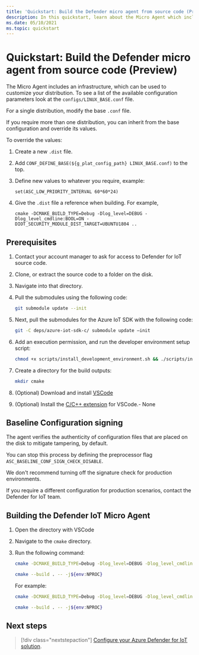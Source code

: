 ```yaml
---
title: 'Quickstart: Build the Defender micro agent from source code (Preview)'
description: In this quickstart, learn about the Micro Agent which includes an infrastructure that can be used to customize your distribution.
ms.date: 05/10/2021
ms.topic: quickstart
---
```


# Quickstart: Build the Defender micro agent from source code (Preview)

The Micro Agent includes an infrastructure, which can be used to customize your distribution. To see a list of the available configuration parameters look at the `configs/LINUX_BASE.conf` file.

For a single distribution, modify the base `.conf` file. 

If you require more than one distribution, you can inherit from the base configuration and override its values. 

To override the values:

1. Create a new `.dist` file.

1. Add `CONF_DEFINE_BASE(${g_plat_config_path} LINUX_BASE.conf)` to the top.
 
1. Define new values to whatever you require, example: 

    `set(ASC_LOW_PRIORITY_INTERVAL 60*60*24)` 

1. Give the `.dist` file a reference when building. For example, 

    `cmake -DCMAKE_BUILD_TYPE=Debug -Dlog_level=DEBUG -Dlog_level_cmdline:BOOL=ON -DIOT_SECURITY_MODULE_DIST_TARGET=UBUNTU1804 ..` 

## Prerequisites

1. Contact your account manager to ask for access to Defender for IoT source code.
 
1. Clone, or extract the source code to a folder on the disk.

1. Navigate into that directory.

1. Pull the submodules using the following code:

    ```bash
    git submodule update --init
    ```
    
1. Next, pull the submodules for the Azure IoT SDK with the following code: 

    ```bash
    git -C deps/azure-iot-sdk-c/ submodule update –init
    ```
 

1. Add an execution permission, and run the developer environment setup script:

    ```bash
    chmod +x scripts/install_development_environment.sh && ./scripts/install_development_environment.sh 
    ```

1. Create a directory for the build outputs: 

    ```bash
    mkdir cmake 
    ```

1. (Optional) Download and install [VSCode](https://code.visualstudio.com/download ) 

1. (Optional) Install the [C/C++ extension](https://code.visualstudio.com/docs/languages/cpp ) for VSCode.- None

## Baseline Configuration signing 

The agent verifies the authenticity of configuration files that are placed on the disk to mitigate tampering, by default.

You can stop this process by defining the preprocessor flag `ASC_BASELINE_CONF_SIGN_CHECK_DISABLE`.

We don't recommend turning off the signature check for production environments. 

If you require a different configuration for production scenarios, contact the Defender for IoT team. 

## Building the Defender IoT Micro Agent 

1. Open the directory with VSCode 

1. Navigate to the `cmake` directory. 

1. Run the following command: 

    ```bash
    cmake -DCMAKE_BUILD_TYPE=Debug -Dlog_level=DEBUG -Dlog_level_cmdline:BOOL=ON -DIOT_SECURITY_MODULE_DIST_TARGET<the appropriate distro configuration file name> .. 
    
    cmake --build . -- -j${env:NPROC}
    ```

    For example: 

    ```bash
    cmake -DCMAKE_BUILD_TYPE=Debug -Dlog_level=DEBUG -Dlog_level_cmdline:BOOL=ON -DIOT_SECURITY_MODULE_DIST_TARGETUBUNTU1804 ..
    
    cmake --build . -- -j${env:NPROC}
    ```

## Next steps

> [!div class="nextstepaction"]
> [Configure your Azure Defender for IoT solution](quickstart-configure-your-solution.md).
